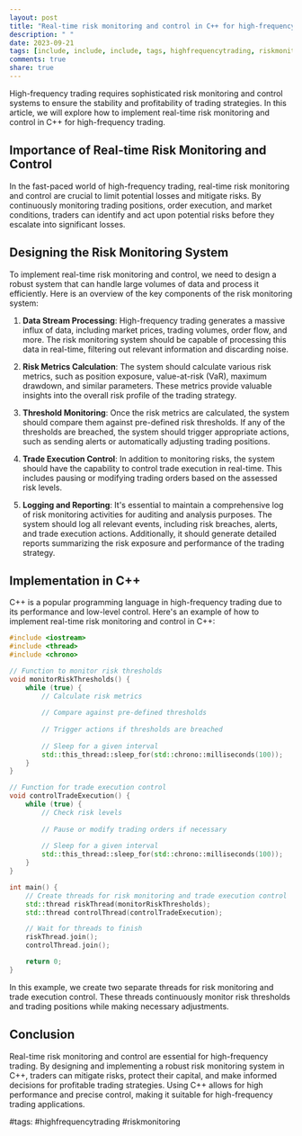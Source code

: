 ```yaml
---
layout: post
title: "Real-time risk monitoring and control in C++ for high-frequency trading"
description: " "
date: 2023-09-21
tags: [include, include, include, tags, highfrequencytrading, riskmonitoring]
comments: true
share: true
---
```


High-frequency trading requires sophisticated risk monitoring and control systems to ensure the stability and profitability of trading strategies. In this article, we will explore how to implement real-time risk monitoring and control in C++ for high-frequency trading.

## Importance of Real-time Risk Monitoring and Control

In the fast-paced world of high-frequency trading, real-time risk monitoring and control are crucial to limit potential losses and mitigate risks. By continuously monitoring trading positions, order execution, and market conditions, traders can identify and act upon potential risks before they escalate into significant losses.

## Designing the Risk Monitoring System

To implement real-time risk monitoring and control, we need to design a robust system that can handle large volumes of data and process it efficiently. Here is an overview of the key components of the risk monitoring system:

1. **Data Stream Processing**: High-frequency trading generates a massive influx of data, including market prices, trading volumes, order flow, and more. The risk monitoring system should be capable of processing this data in real-time, filtering out relevant information and discarding noise.

2. **Risk Metrics Calculation**: The system should calculate various risk metrics, such as position exposure, value-at-risk (VaR), maximum drawdown, and similar parameters. These metrics provide valuable insights into the overall risk profile of the trading strategy.

3. **Threshold Monitoring**: Once the risk metrics are calculated, the system should compare them against pre-defined risk thresholds. If any of the thresholds are breached, the system should trigger appropriate actions, such as sending alerts or automatically adjusting trading positions.

4. **Trade Execution Control**: In addition to monitoring risks, the system should have the capability to control trade execution in real-time. This includes pausing or modifying trading orders based on the assessed risk levels.

5. **Logging and Reporting**: It's essential to maintain a comprehensive log of risk monitoring activities for auditing and analysis purposes. The system should log all relevant events, including risk breaches, alerts, and trade execution actions. Additionally, it should generate detailed reports summarizing the risk exposure and performance of the trading strategy.

## Implementation in C++

C++ is a popular programming language in high-frequency trading due to its performance and low-level control. Here's an example of how to implement real-time risk monitoring and control in C++:

```cpp
#include <iostream>
#include <thread>
#include <chrono>

// Function to monitor risk thresholds
void monitorRiskThresholds() {
    while (true) {
        // Calculate risk metrics
        
        // Compare against pre-defined thresholds
        
        // Trigger actions if thresholds are breached
        
        // Sleep for a given interval
        std::this_thread::sleep_for(std::chrono::milliseconds(100));
    }
}

// Function for trade execution control
void controlTradeExecution() {
    while (true) {
        // Check risk levels
        
        // Pause or modify trading orders if necessary
        
        // Sleep for a given interval
        std::this_thread::sleep_for(std::chrono::milliseconds(100));
    }
}

int main() {
    // Create threads for risk monitoring and trade execution control
    std::thread riskThread(monitorRiskThresholds);
    std::thread controlThread(controlTradeExecution);

    // Wait for threads to finish
    riskThread.join();
    controlThread.join();

    return 0;
}
```

In this example, we create two separate threads for risk monitoring and trade execution control. These threads continuously monitor risk thresholds and trading positions while making necessary adjustments.

## Conclusion

Real-time risk monitoring and control are essential for high-frequency trading. By designing and implementing a robust risk monitoring system in C++, traders can mitigate risks, protect their capital, and make informed decisions for profitable trading strategies. Using C++ allows for high performance and precise control, making it suitable for high-frequency trading applications.

#tags: #highfrequencytrading #riskmonitoring